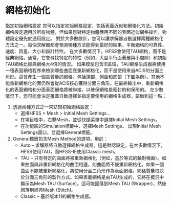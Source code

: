 # 網格初始化

指定初始網格設定 您可以指定初始網格設定，包括表面近似和網格化方法。初始網格設定適用於所有物體，但如果您對特定物體應用不同的表面近似網格操作，物體設定優先於通用設定。 對於大多數設計，您可以讓求解器自動選擇兩種網格化方法之一。每個求解器都會預測哪種方法能得到最好的結果，平衡網格的可靠性、速度、質量、大小和設計特性。 在大多數情況下，HFSS會使用TAU網格，而不是經典網格。通常，它會尋找特定的特性（例如，大型平行面疊層與小間隙）和初始TAU網格比經典網格大4倍的情況。 如果模型包含IE區域，TAU網格生成器將使用一種表面網格程序來檢測哪些曲面應重新網格化，而不是使用來自ACIS的分面三角形。這會產生一個高質量的網格，包括頂部、側面和底部（下圖為例）。其他不能重新網格化的面仍然會從ACIS核心獲得分面三角形。在最終輸出中，重新網格化的表面網格和分面表面網格將被聯接，以確保網格是密封的和保形的。 在少數情況下，您可能會決定覆蓋自動選擇並指定要使用的網格生成器。要做到這一點：

1. 透過兩種方式之一來訪問初始網格設定：
   * 選擇HFSS > Mesh > Initial Mesh Settings...
   * 在項目樹中，右擊Mesh，並從快捷菜單中選擇Initial Mesh Settings。
   * 在功能區的Simulation標籤中，選擇Mesh Settings。 出現Initial Mesh Settings窗口，並選擇General標籤。
2. General標籤包含Mesh Method的選項，用於：
   * Auto – 求解器將自動選擇網格生成器。這是默認設定。在大多數情況下，HFSS使用TAU，而HFSS-IE使用Classic mesh。
   * TAU – 只有特定的曲面將被重新網格化（例如，基於等式的軸對稱面）。如果曲面與非重新網格化的曲面相連，則曲面將不被重新網格化。如果一個曲面不能被重新網格化，將使用分面三角形作為表面網格。網格質量取決於分面三角形的製作方式。如果表面網格是由TAU生成的，它將在概況中顯示為Mesh TAU (Surface)。這可能回落到Mesh TAU (Wrapper)，然後回落到經典Mesh (Stitch)。
   * Classic – 基於版本11的網格生成器。
